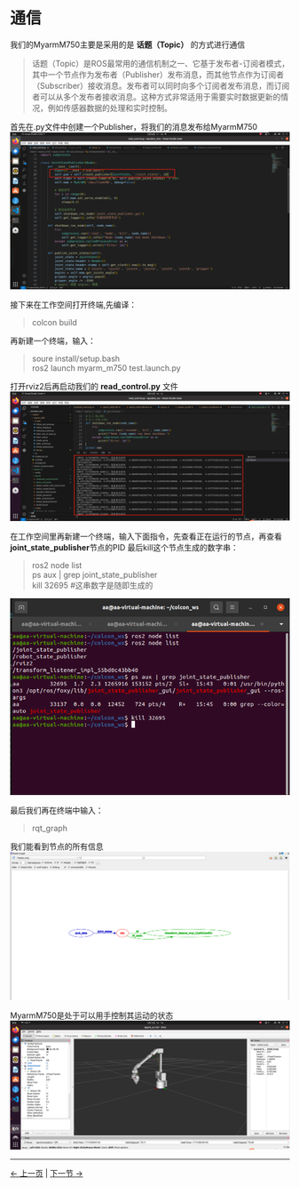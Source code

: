 # 通信
  我们的MyarmM750主要是采用的是 **话题（Topic）** 的方式进行通信  
   
   > 话题（Topic）是ROS最常用的通信机制之一、它基于发布者-订阅者模式，其中一个节点作为发布者（Publisher）发布消息，而其他节点作为订阅者（Subscriber）接收消息。发布者可以同时向多个订阅者发布消息，而订阅者可以从多个发布者接收消息。这种方式非常适用于需要实时数据更新的情况，例如传感器数据的处理和实时控制。  

首先在.py文件中创建一个Publisher，将我们的消息发布给MyarmM750   
<img src="../../../resources/4-FunctionsAndApplications/6-SDKDevelopment/5.3-DevelopmentAndUseBasedOnROS2/1_download/ros2publisher1.jpg" alt="7.1.1-1" style="zoom:100%;" />   

接下来在工作空间打开终端,先编译：  
> colcon build

再新建一个终端，输入：  
> soure install/setup.bash  
> ros2 launch myarm_m750 test.launch.py

打开rviz2后再启动我们的 **read_control.py** 文件  
<img src="../../../resources/4-FunctionsAndApplications/6-SDKDevelopment/5.2-DevelopmentAndUseBasedOnROS1/2_download1/runpython2.jpg" alt="7.1.1-1" style="zoom:100%;" />   

在工作空间里再新建一个终端，输入下面指令，先查看正在运行的节点，再查看**joint_state_publisher**节点的PID 最后kill这个节点生成的数字串： 
> ros2 node list  
> ps aux | grep joint_state_publisher   
>  kill 32695  #这串数字是随即生成的  

<img src="../../../resources/4-FunctionsAndApplications/6-SDKDevelopment/5.3-DevelopmentAndUseBasedOnROS2/1_download/ros2kill1.jpg" alt="7.1.1-1" style="zoom:100%;" />    


最后我们再在终端中输入：
> rqt_graph 

我们能看到节点的所有信息  
<img src="../../../resources/4-FunctionsAndApplications/6-SDKDevelopment/5.3-DevelopmentAndUseBasedOnROS2/1_download/ros2rqt_graph2.jpg" alt="7.1.1-1" style="zoom:100%;" />  

MyarmM750是处于可以用手控制其运动的状态  
<img src="../../../resources/4-FunctionsAndApplications/6-SDKDevelopment/5.2-DevelopmentAndUseBasedOnROS1/2_download1/launch6.jpg" alt="7.1.1-1" style="zoom:100%;" /> 

---

[← 上一页](3_ROScode.md) | [下一节 →](../5.4-DevelopmentBasedOnCommunicationProtocolPackage/5.4.1-CommunicationDoc.md)